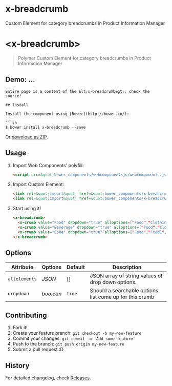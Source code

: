 # x-breadcrumb
Custom Element for category breadcrumbs in Product Information Manager

# &lt;x-breadcrumb&gt;

> Polymer Custom Element for category breadcrumbs in Product Information Manager
## Demo: ...
```
Entire page is a content of the &lt;x-breadcrumb&gt;, check the source!

## Install

Install the component using [Bower](http://bower.io/):

```sh
$ bower install x-breadcrumb --save
```

Or [download as ZIP](https://github.com/Juicy/x-breadcrumb/archive/polymer_1.0.zip).

## Usage

1. Import Web Components' polyfill:

    ```html
    <script src=&quot;bower_components/webcomponentsjs/webcomponents.js&quot;></script>
    ```

2. Import Custom Element:

    ```html
    <link rel=&quot;import&quot; href=&quot;bower_components/x-breadcrumb/x-breadcrumb.html&quot;>
    <link rel=&quot;import&quot; href=&quot;bower_components/x-breadcrumb/x-crumb.html&quot;>
    ```

3. Start using it!

    ```html
    <x-breadcrumb>
      <x-crumb value="Food" dropdown="true" alloptions=["Food","Clothing","Housing"] dataListId="firstLevelOptions"></x-crumb>
      <x-crumb value="Beverage" dropdown="true" alloptions=["Food","Clothing","Housing"] dataListId="secondLevelOptions"></x-crumb>
      <x-crumb value="Coke" dropdown="true" alloptions=["Food","Food1","Food2","Food3","Food4","Clothing","Housing"] dataListId="thirdLevelOptions" add="true"></x-crumb>
    </x-breadcrumb>
    ```

## Options

Attribute       | Options             | Default | Description
---             | ---                 | ---     | ---
`allelements`   | *JSON*              | []      | JSON array of string values of drop down options.
`dropdown`      | *boolean*           | `true`  | Should a searchable options list come up for this crumb


## Contributing

1. Fork it!
2. Create your feature branch: `git checkout -b my-new-feature`
3. Commit your changes: `git commit -m 'Add some feature'`
4. Push to the branch: `git push origin my-new-feature`
5. Submit a pull request :D

## History

For detailed changelog, check [Releases](https://github.com/Juicy/x-breadcrumb/releases).